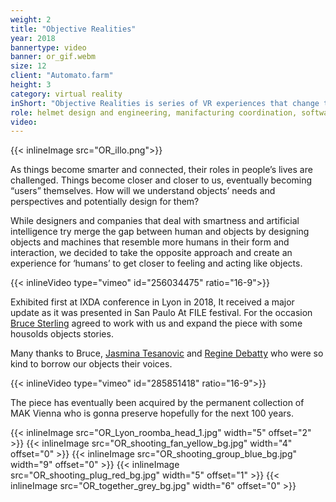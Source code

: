 ```yaml
---
weight: 2
title: "Objective Realities"
year: 2018
bannertype: video
banner: or_gif.webm
size: 12
client: "Automato.farm" 
height: 3
category: virtual reality
inShort: "Objective Realities is series of VR experiences that change the perspective from a human point of view to the one of an object. In OR you will be able to see and act in a virtual smart home with the capabilities and limitations of a specific object and listen to the invisible chatter that happens between networked things and the home."
role: helmet design and engineering, manifacturing coordination, software development
video:
---
```


{{< inlineImage src="OR_illo.png">}}



As things become smarter and connected, their roles in people’s lives are challenged. Things become closer and closer to us, eventually becoming “users” themselves. How will we understand objects’ needs and perspectives and potentially design for them?

While designers and companies that deal with smartness and artificial intelligence try merge the gap between human and objects by designing objects and machines that resemble more humans in their form and interaction, we decided to take the opposite approach and create an experience for ‘humans’ to get closer to feeling and acting like objects.

{{< inlineVideo type="vimeo" id="256034475" ratio="16-9">}}

Exhibited first at IXDA conference in Lyon in 2018, It received a major update as it was presented in San Paulo At FILE festival. For the occasion [Bruce Sterling](https://www.wired.com/category/beyond_the_beyond/) agreed to work with us and expand the piece with some housolds objects stories. 

Many thanks to Bruce, [Jasmina Tesanovic](https://jasminatesanovic.wordpress.com/) and [Regine Debatty](http://we-make-money-not-art.com/) who were so kind to borrow our objects their voices.

{{< inlineVideo type="vimeo" id="285851418" ratio="16-9">}}

The piece has eventually been acquired by the permanent collection of MAK Vienna who is gonna preserve hopefully for the next 100 years. 

{{< inlineImage src="OR_Lyon_roomba_head_1.jpg" width="5" offset="2" >}}
{{< inlineImage src="OR_shooting_fan_yellow_bg.jpg" width="4" offset="0" >}}
{{< inlineImage src="OR_shooting_group_blue_bg.jpg" width="9" offset="0" >}}
{{< inlineImage src="OR_shooting_plug_red_bg.jpg" width="5" offset="1" >}}
{{< inlineImage src="OR_together_grey_bg.jpg" width="6" offset="0" >}}

